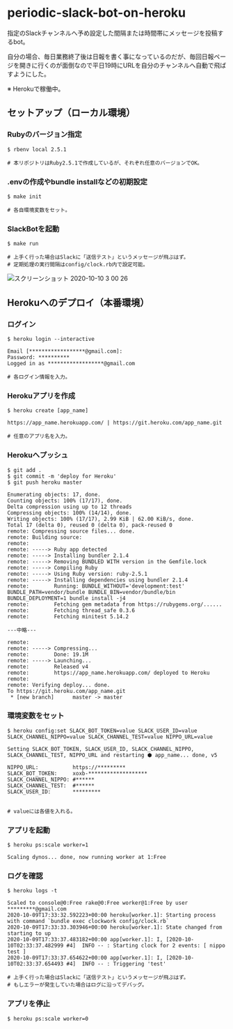 # periodic-slack-bot-on-heroku

指定のSlackチャンネルへ予め設定した間隔または時間帯にメッセージを投稿するbot。

自分の場合、毎日業務終了後は日報を書く事になっているのだが、毎回日報ページを開きに行くのが面倒なので平日19時にURLを自分のチャンネルへ自動で飛ばすようにした。

※ Herokuで稼働中。

## セットアップ（ローカル環境）

### Rubyのバージョン指定

```
$ rbenv local 2.5.1

# 本リポジトリはRuby2.5.1で作成しているが、それぞれ任意のバージョンでOK。
```

### .envの作成やbundle installなどの初期設定

```
$ make init 

# 各自環境変数をセット。
```

### SlackBotを起動
```
$ make run

# 上手く行った場合はSlackに「送信テスト」というメッセージが飛ぶはず。
# 定期処理の実行間隔はconfig/clock.rb内で設定可能。
```
![スクリーンショット 2020-10-10 3 00 26](https://user-images.githubusercontent.com/51913879/95616455-c3c03500-0aa4-11eb-9994-6093962d3b67.png)

## Herokuへのデプロイ（本番環境）

### ログイン

```
$ heroku login --interactive

Email [******************@gmail.com]: 
Password: **********
Logged in as ******************@gmail.com

# 各ログイン情報を入力。
```

### Herokuアプリを作成

```
$ heroku create [app_name]

https://app_name.herokuapp.com/ | https://git.heroku.com/app_name.git

# 任意のアプリ名を入力。
```

### Herokuへプッシュ

```
$ git add .
$ git commit -m 'deploy for Heroku'
$ git push heroku master

Enumerating objects: 17, done.
Counting objects: 100% (17/17), done.
Delta compression using up to 12 threads
Compressing objects: 100% (14/14), done.
Writing objects: 100% (17/17), 2.99 KiB | 62.00 KiB/s, done.
Total 17 (delta 0), reused 0 (delta 0), pack-reused 0
remote: Compressing source files... done.
remote: Building source:
remote: 
remote: -----> Ruby app detected
remote: -----> Installing bundler 2.1.4
remote: -----> Removing BUNDLED WITH version in the Gemfile.lock
remote: -----> Compiling Ruby
remote: -----> Using Ruby version: ruby-2.5.1
remote: -----> Installing dependencies using bundler 2.1.4
remote:        Running: BUNDLE_WITHOUT='development:test' BUNDLE_PATH=vendor/bundle BUNDLE_BIN=vendor/bundle/bin BUNDLE_DEPLOYMENT=1 bundle install -j4
remote:        Fetching gem metadata from https://rubygems.org/......
remote:        Fetching thread_safe 0.3.6
remote:        Fetching minitest 5.14.2

---中略---

remote: 
remote: -----> Compressing...
remote:        Done: 19.1M
remote: -----> Launching...
remote:        Released v4
remote:        https://app_name.herokuapp.com/ deployed to Heroku
remote: 
remote: Verifying deploy... done.
To https://git.heroku.com/app_name.git
 * [new branch]      master -> master
```

### 環境変数をセット

```
$ heroku config:set SLACK_BOT_TOKEN=value SLACK_USER_ID=value SLACK_CHANNEL_NIPPO=value SLACK_CHANNEL_TEST=value NIPPO_URL=value

Setting SLACK_BOT_TOKEN, SLACK_USER_ID, SLACK_CHANNEL_NIPPO, SLACK_CHANNEL_TEST, NIPPO_URL and restarting ⬢ app_name... done, v5

NIPPO_URL:           https://*********
SLACK_BOT_TOKEN:     xoxb-*******************
SLACK_CHANNEL_NIPPO: #******
SLACK_CHANNEL_TEST:  #******
SLACK_USER_ID:       *********


# valueには各値を入れる。
```

### アプリを起動

```
$ heroku ps:scale worker=1

Scaling dynos... done, now running worker at 1:Free
```

### ログを確認

```
$ heroku logs -t 

Scaled to console@0:Free rake@0:Free worker@1:Free by user *********@gmail.com
2020-10-09T17:33:32.592223+00:00 heroku[worker.1]: Starting process with command `bundle exec clockwork config/clock.rb`
2020-10-09T17:33:33.303946+00:00 heroku[worker.1]: State changed from starting to up
2020-10-09T17:33:37.483182+00:00 app[worker.1]: I, [2020-10-10T02:33:37.482999 #4]  INFO -- : Starting clock for 2 events: [ nippo test ]
2020-10-09T17:33:37.654622+00:00 app[worker.1]: I, [2020-10-10T02:33:37.654493 #4]  INFO -- : Triggering 'test'

# 上手く行った場合はSlackに「送信テスト」というメッセージが飛ぶはず。
# もしエラーが発生していた場合はログに沿ってデバッグ。
```

### アプリを停止

```
$ heroku ps:scale worker=0
```
